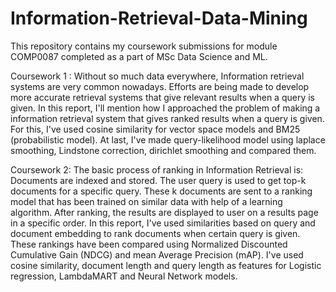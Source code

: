 # Information-Retrieval-Data-Mining

This repository contains my coursework submissions for module COMP0087 completed as a part of MSc Data Science and ML.

Coursework 1 : Without so much data everywhere, Information retrieval systems are very common nowadays. Efforts are being made to develop more accurate retrieval systems that give relevant results when a query is given. In this report, I'll mention how I approached the problem of making a information retrieval system that gives ranked results when a query is given. For this, I've used cosine similarity for vector space models and BM25 (probabilistic model). At last, I've made query-likelihood model using laplace smoothing, Lindstone correction, dirichlet smoothing and compared them.

Coursework 2:  The basic process of ranking in Information Retrieval is: Documents are indexed and stored. The user query is used to get top-k documents for a specific query. These k documents are sent to a ranking model that has been trained on similar data with help of a learning algorithm. After ranking, the results are displayed to user on a results page in a specific order. In this report, I've used similarities based on query and document embedding to rank documents when certain query is given. These rankings have been compared using Normalized Discounted Cumulative Gain (NDCG) and mean Average Precision (mAP). I've used cosine similarity, document length and query length as features for Logistic regression, LambdaMART and Neural Network models.
